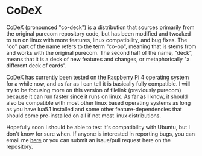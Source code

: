 # CoDeX

CoDeX (pronounced "co-deck") is a distribution that sources primarily from the original
purecom repository code, but has been modified and tweaked to run on linux with more
features, linux compatibility, and bug fixes. The "co" part of the name refers to the term
"co-op", meaning that is stems from and works with the original purecom. The second half of
the name, "deck", means that it is a deck of new features and changes, or metaphorically
"a different deck of cards". 

CoDeX has currently been tested on the Raspberry Pi 4 operating system for a while now,
and as far as I can tell it is basically fully compatible. I will try to be focusing
more on this version of filelink (previously purecom) because it can run faster
since it runs on linux. As far as I know, it should also be compatible with most
other linux based operating systems as long as you have lua5.1 installed and
some other feature-dependencies that should come pre-installed on all if not most
linux distributions.

Hopefully soon I should be able to test it's compatibility with Ubuntu, but I don't
know for sure when. If anyone is interested in reporting bugs, you can email me [here](geox25op@gmail.com)
or you can submit an issue/pull request here on the repository. 
